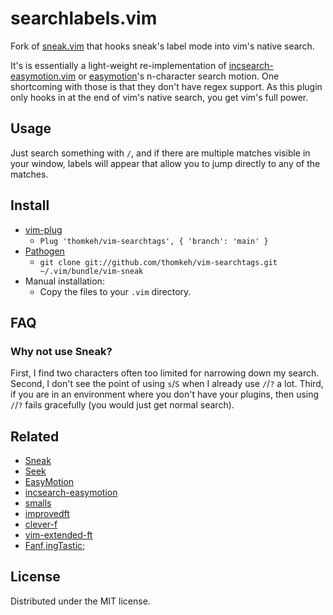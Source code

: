 searchlabels.vim
==============

Fork of [sneak.vim](http://github.com/justinmk/vim-sneak)
that hooks sneak's label mode into vim's native search.

It's is essentially a light-weight re-implementation of
[incsearch-easymotion.vim](https://github.com/haya14busa/incsearch-easymotion.vim)
or [easymotion](https://github.com/easymotion/vim-easymotion)'s n-character search motion.
One shortcoming with those is that they don't have regex support.
As this plugin only hooks in at the end of vim's native search, you get vim's full power.

Usage
-----

Just search something with `/`, and if there are multiple matches visible in your window,
labels will appear that allow you to jump directly to any of the matches.

Install
-------

- [vim-plug](https://github.com/junegunn/vim-plug)
  - `Plug 'thomkeh/vim-searchtags', { 'branch': 'main' }`
- [Pathogen](https://github.com/tpope/vim-pathogen)
  - `git clone git://github.com/thomkeh/vim-searchtags.git ~/.vim/bundle/vim-sneak`
- Manual installation:
  - Copy the files to your `.vim` directory.

FAQ
---

### Why not use Sneak?

First, I find two characters often too limited for narrowing down my search.
Second, I don't see the point of using `s`/`S` when I already use `/`/`?` a lot.
Third, if you are in an environment where you don't have your plugins,
then using `/`/`?` fails gracefully (you would just get normal search).

Related
-------

* [Sneak](http://github.com/justinmk/vim-sneak)
* [Seek](https://github.com/goldfeld/vim-seek)
* [EasyMotion](https://github.com/Lokaltog/vim-easymotion)
* [incsearch-easymotion](https://github.com/haya14busa/incsearch-easymotion.vim)
* [smalls](https://github.com/t9md/vim-smalls)
* [improvedft](https://github.com/chrisbra/improvedft)
* [clever-f](https://github.com/rhysd/clever-f.vim)
* [vim-extended-ft](https://github.com/svermeulen/vim-extended-ft)
* [Fanf,ingTastic;](https://github.com/dahu/vim-fanfingtastic)

License
-------

Distributed under the MIT license.
